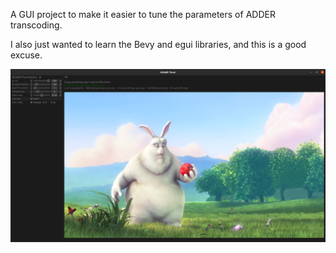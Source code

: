 A GUI project to make it easier to tune the parameters of ADDER transcoding.

I also just wanted to learn the Bevy and egui libraries, and this is a good excuse.

![](https://github.com/ac-freeman/adder-tuner/blob/main/examples/screenshot.png)
